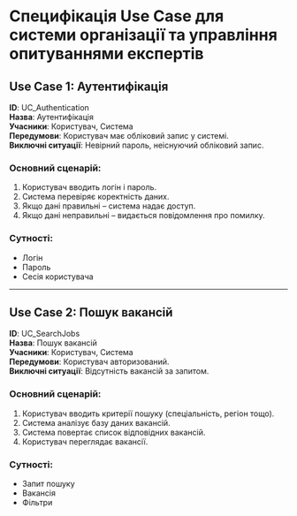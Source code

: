# Специфікація Use Case для системи організації та управління опитуваннями експертів

## Use Case 1: Аутентифікація
**ID**: UC_Authentication  
**Назва**: Аутентифікація  
**Учасники**: Користувач, Система  
**Передумови**: Користувач має обліковий запис у системі.  
**Виключні ситуації**: Невірний пароль, неіснуючий обліковий запис.  

### Основний сценарій:
1. Користувач вводить логін і пароль.
2. Система перевіряє коректність даних.
3. Якщо дані правильні – система надає доступ.
4. Якщо дані неправильні – видається повідомлення про помилку.

### Сутності:
- Логін
- Пароль
- Сесія користувача

---

## Use Case 2: Пошук вакансій
**ID**: UC_SearchJobs  
**Назва**: Пошук вакансій  
**Учасники**: Користувач, Система  
**Передумови**: Користувач авторизований.  
**Виключні ситуації**: Відсутність вакансій за запитом.  

### Основний сценарій:
1. Користувач вводить критерії пошуку (спеціальність, регіон тощо).
2. Система аналізує базу даних вакансій.
3. Система повертає список відповідних вакансій.
4. Користувач переглядає вакансії.

### Сутності:
- Запит пошуку
- Вакансія
- Фільтри
